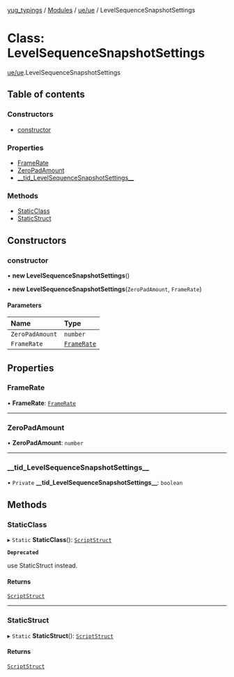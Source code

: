[yug_typings](../README.md) / [Modules](../modules.md) / [ue/ue](../modules/ue_ue.md) / LevelSequenceSnapshotSettings

# Class: LevelSequenceSnapshotSettings

[ue/ue](../modules/ue_ue.md).LevelSequenceSnapshotSettings

## Table of contents

### Constructors

- [constructor](ue_ue.LevelSequenceSnapshotSettings.md#constructor)

### Properties

- [FrameRate](ue_ue.LevelSequenceSnapshotSettings.md#framerate)
- [ZeroPadAmount](ue_ue.LevelSequenceSnapshotSettings.md#zeropadamount)
- [\_\_tid\_LevelSequenceSnapshotSettings\_\_](ue_ue.LevelSequenceSnapshotSettings.md#__tid_levelsequencesnapshotsettings__)

### Methods

- [StaticClass](ue_ue.LevelSequenceSnapshotSettings.md#staticclass)
- [StaticStruct](ue_ue.LevelSequenceSnapshotSettings.md#staticstruct)

## Constructors

### constructor

• **new LevelSequenceSnapshotSettings**()

• **new LevelSequenceSnapshotSettings**(`ZeroPadAmount`, `FrameRate`)

#### Parameters

| Name | Type |
| :------ | :------ |
| `ZeroPadAmount` | `number` |
| `FrameRate` | [`FrameRate`](ue_ue.FrameRate.md) |

## Properties

### FrameRate

• **FrameRate**: [`FrameRate`](ue_ue.FrameRate.md)

___

### ZeroPadAmount

• **ZeroPadAmount**: `number`

___

### \_\_tid\_LevelSequenceSnapshotSettings\_\_

• `Private` **\_\_tid\_LevelSequenceSnapshotSettings\_\_**: `boolean`

## Methods

### StaticClass

▸ `Static` **StaticClass**(): [`ScriptStruct`](ue_ue.ScriptStruct.md)

**`Deprecated`**

use StaticStruct instead.

#### Returns

[`ScriptStruct`](ue_ue.ScriptStruct.md)

___

### StaticStruct

▸ `Static` **StaticStruct**(): [`ScriptStruct`](ue_ue.ScriptStruct.md)

#### Returns

[`ScriptStruct`](ue_ue.ScriptStruct.md)
